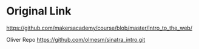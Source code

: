 Original Link
===

https://github.com/makersacademy/course/blob/master/intro_to_the_web/

Oliver Repo
https://github.com/olmesm/sinatra_intro.git
